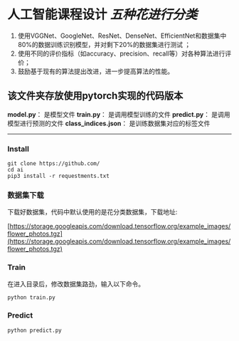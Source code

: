 # 人工智能课程设计 *五种花进行分类*

1. 使用VGGNet、GoogleNet、ResNet、DenseNet、EfficientNet和数据集中80%的数据训练识别模型，并对剩下20%的数据集进行测试 ；
2. 使用不同的评价指标（如accuracy、precision、recall等）对各种算法进行评价；
3. 鼓励基于现有的算法提出改进，进一步提高算法的性能。

## 该文件夹存放使用pytorch实现的代码版本

**model.py**： 是模型文件
**train.py**： 是调用模型训练的文件
**predict.py**： 是调用模型进行预测的文件
**class_indices.json**： 是训练数据集对应的标签文件

---

### Install

```
git clone https://github.com/
cd ai
pip3 install -r requestments.txt
```

### 数据集下载

下载好数据集，代码中默认使用的是花分类数据集，下载地址:

[https://storage.googleapis.com/download.tensorflow.org/example_images/flower_photos.tgz](https://storage.googleapis.com/download.tensorflow.org/example_images/flower_photos.tgz)

### Train

在进入目录后，修改数据集路劲，输入以下命令。

```bash
python train.py
```

### Predict

```
python predict.py
```
